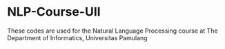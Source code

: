 # NLP-Course-UII

These codes are used for the Natural Language Processing course at The Department of Informatics, Universitas Pamulang
